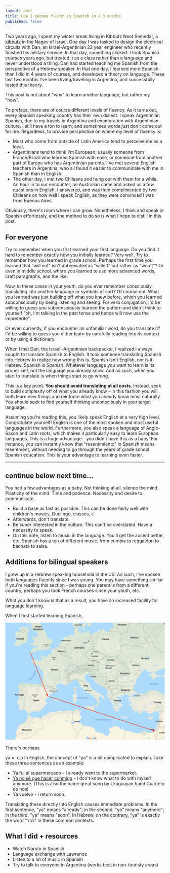 ```yaml
---
layout: post
title: How I became fluent in Spanish in < 3 months
published: false
---
```


Two years ago, I spent my winter break living in Kibbutz Neot Semedar, a [kibbutz](https://en.wikipedia.org/wiki/Kibbutz) in the Negev of Israel. One day I was tasked to design the electrical circuits with Dan, an Israel-Argentinian 22 year engineer who recently finished his military service. In that day, something clicked. I took Spanish courses years ago, but treated it as a class rather than a language and never understood a thing. Dan had started teaching me Spanish from the perspective of a Hebrew speaker. In that one day, I learned more Spanish than I did in 4 years of courses, and developed a theory on language. These last two months I've been living/traveling in Argentina, and successfully tested this theory.

This post is not about "why" to learn another language, but rather my "how".

To preface, there are of course different levels of fluency. As it turns out, every Spanish speaking country has their own dialect. I speak Argentinian Spanish, due to my travels in Argentina and enamoration with Argentinian culture. I still have a ton to learn, and sometimes words just don't come out for me. Regardless, to provide perspective on where my level of fluency is:
- Most who come from outside of Latin America tend to perceive me as a local.
- Argentinians tend to think I'm European, usually someone from France/Brazil who learned Spanish with ease, or someone from another part of Europe who has Argentinian parents. I've met several English teachers in Argentina, who all found it easier to communicate with me in Spanish than in English.
- The other day, I met two Chileans and hung out with them for a while. An hour in to our encounter, an Australian came and asked us a few questions in English. I answered, and was then complimented by two Chileans on how well I speak English, as they were convinced I was from Buenos Aires.

Obviously, there's room where I can grow. Nonetheless, I think and speak in Spanish effortlessly, and the method to do so is what I hope to distill in this post.

## For everyone

Try to remember when you first learned your first language. Do you find it hard to remember exactly how you initially learned? Very well. Try to remember how you learned in grade school. Perhaps the first time you learned that "will not" isn't abbreviated as "willn't" but rather as "won't"? Or even in middle school, where you learned to use more advanced words, craft paragraphs, and the like.

Now, in these cases in your youth, do you ever remember consciously translating into another language or symbols of sort? Of course not. What you learned was just building off  what you knew before, which you learned subconsciously by being listening and seeing. For verb conjugation, I'd be willing to guess you subconsciously learned the pattern and didn't think to yourself "oh, I'm talking in the past tense and hence will now use the impreterite".

Or even currently, if you encounter an unfamiliar word, do you translate it? I'd be willing to guess you either learn by carefully reading into its context or by using a dictionary.

When I met Dan, the Israeli-Argentinian backpacker, I realized I always sought to translate Spanish to English. It took someone translating Spanish into Hebrew to realize how wrong this is. Spanish isn't English, nor is it Hebrew. Spanish is Spanish. Whatever language you want to learn is its proper self, not the language you already know. And as such, when you start to translate is when things start to go wrong.

This is a key point. **You should avoid translating at all costs**. Instead, seek to build complexity off of what you already know - in this fashion you will both learn new things and reinforce what you already know most naturally. You should seek to find yourself thinking unconsciously in your target language.

Assuming you're reading this, you likely speak English at a very high level. Congratulate yourself! English is one of the most spoken and most useful languages in the world. Furthermore, you also speak a language of Anglo-Saxon and Latin roots, which makes it particularly easy to learn European languages. This is a huge advantage - you didn't have this as a baby! For instance, you can instantly know that "resentimiento" in Spanish means resentment, without needing to go through the years of grade school Spanish education. This is your advantage to learning even faster.

---------------------
continue below next time...
---------------

You had a few advantages as a baby.
Not thinking at all, silence the mind.
Plasticity of the mind.
Time and patience.
Necessity and desire to communicate.

- Build a base as fast as possible. This can be done fairly well with children's movies, Duolingo, classes, c
- Afterwards, don't translate.
- Be super interested in the cutlure. This can't be overstated. Have a necessity to speak.
- On this note, listen to music in the language. You'll get the accent better, etc. Spanish has a ton of different music, from cumbia to reggaeton to bachata to salsa.


## Additions for bilingual speakers

I grew up in a Hebrew speaking household in the US. As such, I've spoken both languages fluently since I was young. You may have something similar if you're reading this section - perhaps one parent is from a different country, perhaps you took French courses since your youth, etc.

What you don't know is that as a result, you have an increased facility for language learning.

When I first started learning Spanish,

![Map of where languages originated from](../public/photos/engspis.png)

There's perhaps

ya = כבר
In English, the concept of "ya" is a bit complicated to explain. Take these three sentences as an example:
- Ya fui al supermercado - I already went to the supermarket.
- [Ya no sé que hacer conmigo]() - I don't know what to do with myself anymore. (This is also the name great song by Uruguayan band Cuarteto de nos)
- Ya vuelvo - I return soon.

Translating these directly into English causes immediate problems. In the first sentence, "ya" means "already"; in the second, "ya" means "anymore"; in the third, "ya" means "soon". In Hebrew, on the contrary, "ya" is exactly the word "כבר" in these common contexts.

## What I did + resources

- Watch Naruto in Spanish
- Language exchange with Lawrence
- Listen to a lot of music in Spanish
- Try to talk to everyone in Argentina (works best in non-touristy areas)
